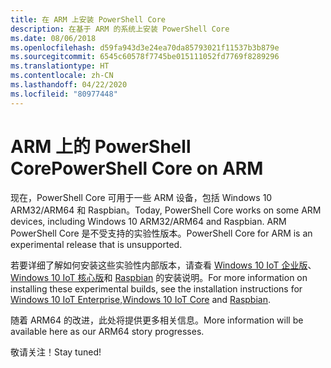 ```yaml
---
title: 在 ARM 上安装 PowerShell Core
description: 在基于 ARM 的系统上安装 PowerShell Core
ms.date: 08/06/2018
ms.openlocfilehash: d59fa943d3e24ea70da85793021f11537b3b879e
ms.sourcegitcommit: 6545c60578f7745be015111052fd7769f8289296
ms.translationtype: HT
ms.contentlocale: zh-CN
ms.lasthandoff: 04/22/2020
ms.locfileid: "80977448"
---
```

# <a name="powershell-core-on-arm"></a><span data-ttu-id="c6e34-103">ARM 上的 PowerShell Core</span><span class="sxs-lookup"><span data-stu-id="c6e34-103">PowerShell Core on ARM</span></span>

<span data-ttu-id="c6e34-104">现在，PowerShell Core 可用于一些 ARM 设备，包括 Windows 10 ARM32/ARM64 和 Raspbian。</span><span class="sxs-lookup"><span data-stu-id="c6e34-104">Today, PowerShell Core works on some ARM devices, including Windows 10 ARM32/ARM64 and Raspbian.</span></span>
<span data-ttu-id="c6e34-105">ARM PowerShell Core 是不受支持的实验性版本。</span><span class="sxs-lookup"><span data-stu-id="c6e34-105">PowerShell Core for ARM is an experimental release that is unsupported.</span></span>

<span data-ttu-id="c6e34-106">若要详细了解如何安装这些实验性内部版本，请查看 [Windows 10 IoT 企业版](installing-powershell-core-on-windows.md#deploying-on-windows-10-iot-enterprise)、[Windows 10 IoT 核心版](installing-powershell-core-on-windows.md#deploying-on-windows-10-iot-core)和 [Raspbian](installing-powershell-core-on-linux.md#raspbian) 的安装说明。</span><span class="sxs-lookup"><span data-stu-id="c6e34-106">For more information on installing these experimental builds, see the installation instructions for [Windows 10 IoT Enterprise](installing-powershell-core-on-windows.md#deploying-on-windows-10-iot-enterprise),[Windows 10 IoT Core](installing-powershell-core-on-windows.md#deploying-on-windows-10-iot-core) and [Raspbian](installing-powershell-core-on-linux.md#raspbian).</span></span>

<span data-ttu-id="c6e34-107">随着 ARM64 的改进，此处将提供更多相关信息。</span><span class="sxs-lookup"><span data-stu-id="c6e34-107">More information will be available here as our ARM64 story progresses.</span></span>

<span data-ttu-id="c6e34-108">敬请关注！</span><span class="sxs-lookup"><span data-stu-id="c6e34-108">Stay tuned!</span></span>
